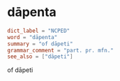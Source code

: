 # dāpenta

``` toml
dict_label = "NCPED"
word = "dāpenta"
summary = "of dāpeti"
grammar_comment = "part. pr. mfn."
see_also = ["dāpeti"]
```

of dāpeti

